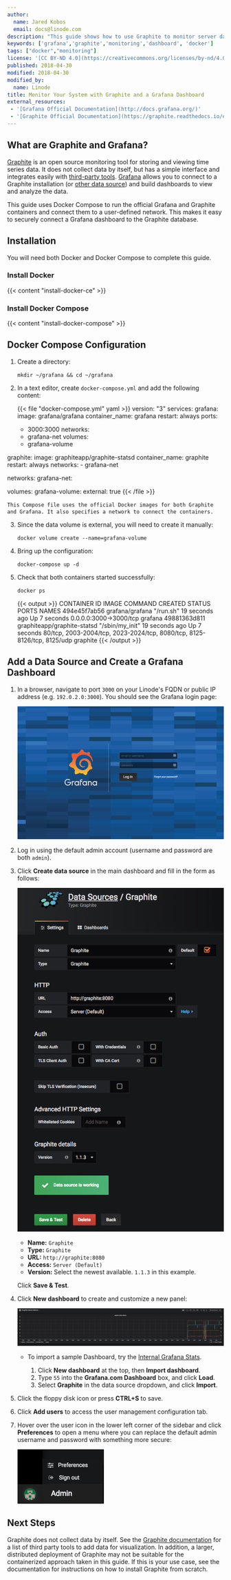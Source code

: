 ```yaml
---
author:
  name: Jared Kobos
  email: docs@linode.com
description: "This guide shows how to use Graphite to monitor server data and connect it to Grafana for an informative, customizable, graphical interface."
keywords: ['grafana','graphite','monitoring','dashboard', 'docker']
tags: ["docker","monitoring"]
license: '[CC BY-ND 4.0](https://creativecommons.org/licenses/by-nd/4.0)'
published: 2018-04-30
modified: 2018-04-30
modified_by:
  name: Linode
title: Monitor Your System with Graphite and a Grafana Dashboard
external_resources:
 - '[Grafana Official Documentation](http://docs.grafana.org/)'
 - '[Graphite Official Documentation](https://graphite.readthedocs.io/en/latest/)'
---
```


## What are Graphite and Grafana?

[Graphite](https://graphiteapp.org/) is an open source monitoring tool for storing and viewing time series data. It does not collect data by itself, but has a simple interface and integrates easily with [third-party tools](http://graphite.readthedocs.io/en/latest/tools.html). [Grafana](https://grafana.com/) allows you to connect to a Graphite installation (or [other data source](http://docs.grafana.org/features/datasources/#supported-data-sources)) and build dashboards to view and analyze the data.

This guide uses Docker Compose to run the official Grafana and Graphite containers and connect them to a user-defined network. This makes it easy to securely connect a Grafana dashboard to the Graphite database.

## Installation

You will need both Docker and Docker Compose to complete this guide.

### Install Docker

{{< content "install-docker-ce" >}}

### Install Docker Compose

{{< content "install-docker-compose" >}}

## Docker Compose Configuration

1.  Create a directory:

        mkdir ~/grafana && cd ~/grafana

2.  In a text editor, create `docker-compose.yml` and add the following content:

    {{< file "docker-compose.yml" yaml >}}
version: "3"
services:
  grafana:
    image: grafana/grafana
    container_name: grafana
    restart: always
    ports:
      - 3000:3000
    networks:
      - grafana-net
    volumes:
      - grafana-volume

  graphite:
    image: graphiteapp/graphite-statsd
    container_name: graphite
    restart: always
    networks:
      - grafana-net

networks:
  grafana-net:

volumes:
  grafana-volume:
    external: true
{{< /file >}}

    This Compose file uses the official Docker images for both Graphite and Grafana. It also specifies a network to connect the containers.

3.  Since the data volume is external, you will need to create it manually:

        docker volume create --name=grafana-volume

4.  Bring up the configuration:

        docker-compose up -d

5.  Check that both containers started successfully:

        docker ps

    {{< output >}}
CONTAINER ID        IMAGE                         COMMAND             CREATED             STATUS              PORTS                                                                     NAMES
494e45f7ab56        grafana/grafana               "/run.sh"           19 seconds ago      Up 7 seconds        0.0.0.0:3000->3000/tcp                                                    grafana
49881363d811        graphiteapp/graphite-statsd   "/sbin/my_init"     19 seconds ago      Up 7 seconds        80/tcp, 2003-2004/tcp, 2023-2024/tcp, 8080/tcp, 8125-8126/tcp, 8125/udp   graphite
{{< /output >}}

## Add a Data Source and Create a Grafana Dashboard

1.  In a browser, navigate to port `3000` on your Linode's FQDN or public IP address (e.g. `192.0.2.0:3000`). You should see the Grafana login page:

    ![Grafana Login](grafana-login.png "Screenshot of the Grafana login page")

2.  Log in using the default admin account (username and password are both `admin`).

3.  Click **Create data source** in the main dashboard and fill in the form as follows:

    ![Grafana Add Data Source](grafana-add-datasource.png "Add Data Source page")

    * **Name:** `Graphite`
    * **Type:** `Graphite`
    * **URL:** `http://graphite:8080`
    * **Access:** `Server (Default)`
    * **Version:** Select the newest available. `1.1.3` in this example.

    Click **Save & Test**.

4.  Click **New dashboard** to create and customize a new panel:

    ![Grafana Dashboard Panel](grafana-dashboard.png "Example of a panel")

    * To import a sample Dashboard, try the [Internal Grafana Stats](https://grafana.com/dashboards/55).

        1.  Click **New dashboard** at the top, then **Import dashboard**.
        2.  Type `55` into the **Grafana.com Dashboard** box, and click **Load**.
        3.  Select **Graphite** in the data source dropdown, and click **Import**.

5.  Click the floppy disk icon or press **CTRL+S** to save.

6.  Click **Add users** to access the user management configuration tab.

7.  Hover over the user icon in the lower left corner of the sidebar and click **Preferences** to open a menu where you can replace the default admin username and password with something more secure:

    ![Admin Preferences](change-admin-password.png "On click, user name and icon shows Preferences and Sign out menu.")

## Next Steps

Graphite does not collect data by itself. See the [Graphite documentation](http://graphite.readthedocs.io/en/latest/tools.html) for a list of third party tools to add data for visualization. In addition, a larger, distributed deployment of Graphite may not be suitable for the containerized approach taken in this guide. If this is your use case, see the documentation for instructions on how to install Graphite from scratch.
